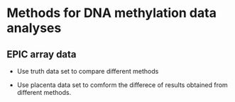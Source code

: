 # Methods for DNA methylation data analyses

## EPIC array data

* Use truth data set to compare different methods

* Use placenta data set to comform the differece of results obtained from different methods.
